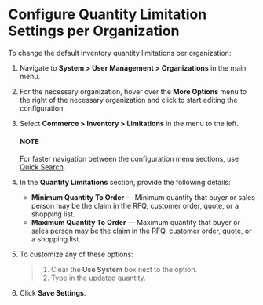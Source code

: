 <a id="inventory-limitations-org"></a>

# Configure Quantity Limitation Settings per Organization

To change the default inventory quantity limitations per organization:

1. Navigate to **System > User Management > Organizations** in the main menu.
2. For the necessary organization, hover over the <i class="fa fa-ellipsis-h fa-lg" aria-hidden="true"></i> **More Options** menu to the right of the necessary organization and click <i class="fas fa-cog" aria-hidden="true"></i> to start editing the configuration.
3. Select **Commerce > Inventory > Limitations** in the menu to the left.

   #### NOTE
   For faster navigation between the configuration menu sections, use [Quick Search](../../../../../configuration/quick-search.md#user-guide-system-configuration-quick-search).
4. In the **Quantity Limitations** section, provide the following details:
   * **Minimum Quantity To Order** — Minimum quantity that buyer or sales person may be the claim in the RFQ, customer order, quote, or a shopping list.
   * **Maximum Quantity To Order** — Maximum quantity that buyer or sales person  may be the claim in the RFQ, customer order, quote, or a shopping list.
5. To customize any of these options:
   > 1. Clear the **Use System** box next to the option.
   > 2. Type in the updated quantity.
6. Click **Save Settings**.

<!-- fa-bars = fa-navicon -->
<!-- Ic Tiles is used as Set As Default in saved views, and as tiles in display layout options -->
<!-- IcPencil refers to Rename in Commerce and Inline Editing in CRM -->
<!-- Check mark in the square. -->
<!-- SortDesc is also used as drop-down arrow -->

